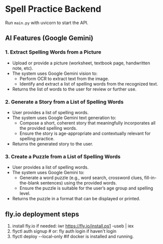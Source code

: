 # Spell Practice Backend

Run `main.py` with uvicorn to start the API.

## AI Features (Google Gemini)

### 1. Extract Spelling Words from a Picture
- Upload or provide a picture (worksheet, textbook page, handwritten note, etc).
- The system uses Google Gemini vision to:
  - Perform OCR to extract text from the image.
  - Identify and extract a list of spelling words from the recognized text.
- Returns the list of words to the user for review or further use.

### 2. Generate a Story from a List of Spelling Words
- User provides a list of spelling words.
- The system uses Google Gemini text generation to:
  - Compose a short, coherent story that meaningfully incorporates all the provided spelling words.
  - Ensure the story is age-appropriate and contextually relevant for spelling practice.
- Returns the generated story to the user.

### 3. Create a Puzzle from a List of Spelling Words
- User provides a list of spelling words.
- The system uses Google Gemini to:
  - Generate a word puzzle (e.g., word search, crossword clues, fill-in-the-blank sentences) using the provided words.
  - Ensure the puzzle is suitable for the user’s age group and spelling level.
- Returns the puzzle in a format that can be displayed or printed.

## fly.io deployment steps
1. install fly.io if needed: iwr https://fly.io/install.ps1 -useb | iex
2. flyctl auth signup   # or: fly auth login if haven't login
3. flyctl deploy --local-only #if docker is installed and running.
